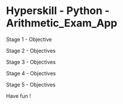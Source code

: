 # Hyperskill - Python - Arithmetic_Exam_App

Stage 1 - Objective


Stage 2 - Objectives


Stage 3 - Objectives



Stage 4 - Objectives


Stage 5 - Objectives


Have fun !
